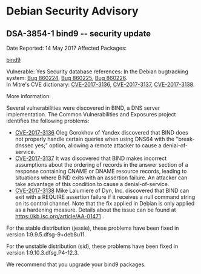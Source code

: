 
Debian Security Advisory
========================


DSA-3854-1 bind9 -- security update
-----------------------------------



Date Reported:
14 May 2017
Affected Packages:

[bind9](https://packages.debian.org/src:bind9)

Vulnerable:
Yes
Security database references:
In the Debian bugtracking system: [Bug 860224](https://bugs.debian.org/cgi-bin/bugreport.cgi?bug=860224), [Bug 860225](https://bugs.debian.org/cgi-bin/bugreport.cgi?bug=860225), [Bug 860226](https://bugs.debian.org/cgi-bin/bugreport.cgi?bug=860226).  
In Mitre's CVE dictionary: [CVE-2017-3136](https://security-tracker.debian.org/tracker/CVE-2017-3136), [CVE-2017-3137](https://security-tracker.debian.org/tracker/CVE-2017-3137), [CVE-2017-3138](https://security-tracker.debian.org/tracker/CVE-2017-3138).  

More information:

Several vulnerabilities were discovered in BIND, a DNS server
implementation. The Common Vulnerabilities and Exposures project
identifies the following problems:


* [CVE-2017-3136](https://security-tracker.debian.org/tracker/CVE-2017-3136)
Oleg Gorokhov of Yandex discovered that BIND does not properly
 handle certain queries when using DNS64 with the "break-dnssec yes;"
 option, allowing a remote attacker to cause a denial-of-service.
* [CVE-2017-3137](https://security-tracker.debian.org/tracker/CVE-2017-3137)
It was discovered that BIND makes incorrect assumptions about the
 ordering of records in the answer section of a response containing
 CNAME or DNAME resource records, leading to situations where BIND
 exits with an assertion failure. An attacker can take advantage of
 this condition to cause a denial-of-service.
* [CVE-2017-3138](https://security-tracker.debian.org/tracker/CVE-2017-3138)
Mike Lalumiere of Dyn, Inc. discovered that BIND can exit with a
 REQUIRE assertion failure if it receives a null command string on
 its control channel. Note that the fix applied in Debian is only
 applied as a hardening measure. Details about the issue can be found
 at <https://kb.isc.org/article/AA-01471> .


For the stable distribution (jessie), these problems have been fixed in
version 1:9.9.5.dfsg-9+deb8u11.


For the unstable distribution (sid), these problems have been fixed in
version 1:9.10.3.dfsg.P4-12.3.


We recommend that you upgrade your bind9 packages.





